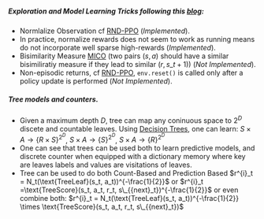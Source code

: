 ##### Exploration and Model Learning Tricks following this [blog](https://lilianweng.github.io/posts/2020-06-07-exploration-drl/):
- Normlalize Observation cf [RND-PPO](https://arxiv.org/abs/1810.12894) (*Implemented*).
- In practice, normalize rewards does not seem to work as running means do not incorporate well sparse high-rewards (*Implemented*). 
- Bisimilarity Measure [MICO](https://arxiv.org/pdf/2106.08229.pdf]) (two pairs $(s, a)$ should have a similar bisimiliratiy measure if they lead to similar $(r, s\_{t+1} )$) (*Not Implemented*).
- Non-episodic returns, cf [RND-PPO](https://arxiv.org/abs/1810.12894), $\texttt{env.reset()}$ is called only after a policy update is performed (*Not Implemented*).

##### Tree models and counters.
- Given a maximum depth $D$, tree can map any coninuous space to $2^D$ discete and countable leaves. Using [Decision Trees](https://scikit-learn.org/stable/modules/tree.html), one can learn:  $S \times A \rightarrow \{R \times S\}^{2^D}$, $S \times A \rightarrow \{S\}^{2^D}$, $S \times A \rightarrow \{R\}^{2^D}$
- One can see that trees can be used both to learn predictive models, and discrete counter when equipped with a dictionary memory where key are leaves labels and values are visitations of leaves.
- Tree can be used to do both Count-Based and Prediction Based $r^{i}_t = N_t(\text{TreeLeaf}(s_t, a_t))^{-\frac{1}{2}}$ or $r^{i}_t =\text{TreeScore}(s_t, a_t, r_t, s\_{{next}_t})^{-\frac{1}{2}}$ or even combine both: $r^{i}_t = N_t(\text{TreeLeaf}(s_t, a_t))^{-\frac{1}{2}} \times \text{TreeScore}(s_t, a_t, r_t, s\_{{next}_t})$
